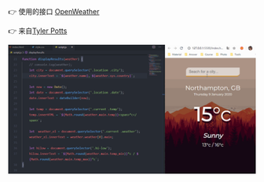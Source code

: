 👉 使用的接口 [OpenWeather](https://openweathermap.org/)

👉 来自[Tyler Potts](https://youtu.be/n4dtwWgRueI)

![效果展示](weather_show.gif)
